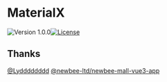 # MaterialX
![Version 1.0.0](https://img.shields.io/badge/version-1.0.0-yellow.svg)[![License](https://img.shields.io/badge/license-GPL3.0-blue.svg)](https://github.com/newbee-ltd/newbee-mall/blob/master/LICENSE)

## Thanks

[@Lydddddddd](https://github.com/Lydddddddd)
[@newbee-ltd/newbee-mall-vue3-app](https://github.com/newbee-ltd/newbee-mall-vue3-app)
